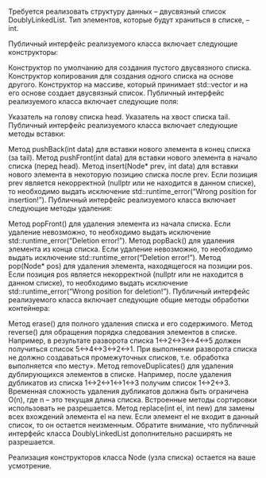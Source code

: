 Требуется реализовать структуру данных – двусвязный список DoublyLinkedList. Тип элементов, которые будут храниться в списке, – int.

Публичный интерфейс реализуемого класса включает следующие конструкторы:

Конструктор по умолчанию для создания пустого двусвязного списка.
Конструктор копирования для создания одного списка на основе другого.
Конструктор на массиве, который принимает std::vector и на его основе создает двусвязный список.
Публичный интерфейс реализуемого класса включает следующие поля:

Указатель на голову списка head.
Указатель на хвост списка tail.
Публичный интерфейс реализуемого класса включает следующие методы вставки:

Метод pushBack(int data) для вставки нового элемента в конец списка (за tail).
Метод pushFront(int data) для вставки нового элемента в начало списка (перед head).
Метод insert(Node* prev, int data) для вставки нового элемента в некоторую позицию списка после prev.
Если позиция prev является некорректной (nullptr или не находится в данном списке), то необходимо выдать исключение std::runtime_error(“Wrong position for insertion!”).
Публичный интерфейс реализуемого класса включает следующие методы удаления:

Метод popFront() для удаления элемента из начала списка.
Если удаление невозможно, то необходимо выдать исключение std::runtime_error(“Deletion error!”).
Метод popBack() для удаления элемента из конца списка.
Если удаление невозможно, то необходимо выдать исключение std::runtime_error(“Deletion error!”).
Метод pop(Node* pos) для удаления элемента, находящегося на позиции pos.
Если позиция pos является некорректной (nullptr или не находится в данном списке), то необходимо выдать исключение std::runtime_error(“Wrong position for deletion!”).
Публичный интерфейс реализуемого класса включает следующие общие методы обработки контейнера:

Метод erase() для полного удаления списка и его содержимого.
Метод reverse() для обращения порядка следования элементов в списке. Например, в результате разворота списка 1<->2<->3<->4<->5 должен получиться список 5<->4<->3<->2<->1. При выполнении разворота списка не должно создаваться промежуточных списков, т.е. обработка выполняется «по месту».
Метод removeDuplicates() для удаления дублирующихся элементов в списке. Например, после удаления дубликатов из списка 1<->2<->1<->1<->3 получим список 1<->2<->3. Временная сложность удаления дубликатов должна быть ограничена
O(n), где n – это текущая длина списка. Встроенные методы сортировки использовать не разрешается.
Метод replace(int el, int new) для замены всех вхождений элемента el на new. Если элемент el не входит в данный список, то он остается неизменным.
Обратите внимание, что публичный интерфейс класса DoublyLinkedList дополнительно расширять не разрешается.

Реализация конструкторов класса Node (узла списка) остается на ваше усмотрение.

